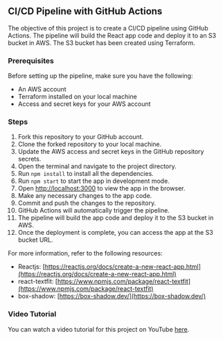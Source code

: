 ## CI/CD Pipeline with GitHub Actions

The objective of this project is to create a CI/CD pipeline using GitHub Actions. The pipeline will build the React app code and deploy it to an S3 bucket in AWS. The S3 bucket has been created using Terraform.

### Prerequisites

Before setting up the pipeline, make sure you have the following:

- An AWS account
- Terraform installed on your local machine
- Access and secret keys for your AWS account

### Steps

1. Fork this repository to your GitHub account.
2. Clone the forked repository to your local machine.
3. Update the AWS access and secret keys in the GitHub repository secrets.
4. Open the terminal and navigate to the project directory.
5. Run `npm install` to install all the dependencies.
6. Run `npm start` to start the app in development mode.
7. Open [http://localhost:3000](http://localhost:3000) to view the app in the browser.
8. Make any necessary changes to the app code.
9. Commit and push the changes to the repository.
10. GitHub Actions will automatically trigger the pipeline.
11. The pipeline will build the app code and deploy it to the S3 bucket in AWS.
12. Once the deployment is complete, you can access the app at the S3 bucket URL.

For more information, refer to the following resources:

- Reactjs: [https://reactjs.org/docs/create-a-new-react-app.html](https://reactjs.org/docs/create-a-new-react-app.html)
- react-textfit: [https://www.npmjs.com/package/react-textfit](https://www.npmjs.com/package/react-textfit)
- box-shadow: [https://box-shadow.dev/](https://box-shadow.dev/)

### Video Tutorial

You can watch a video tutorial for this project on YouTube [here](https://youtu.be/o89bhL-S6g8).